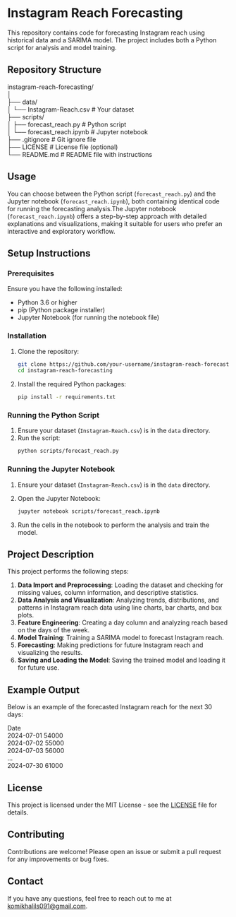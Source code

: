 # Instagram Reach Forecasting

This repository contains code for forecasting Instagram reach using historical data and a SARIMA model. The project includes both a Python script for analysis and model training.

## Repository Structure
instagram-reach-forecasting/   
│   
├── data/   
│ └── Instagram-Reach.csv # Your dataset   
├── scripts/   
│ ├── forecast_reach.py # Python script   
│ └── forecast_reach.ipynb # Jupyter notebook   
├── .gitignore # Git ignore file   
├── LICENSE # License file (optional)   
└── README.md # README file with instructions   

## Usage   
You can choose between the Python script (`forecast_reach.py`) and the Jupyter notebook (`forecast_reach.ipynb`), both containing identical code for running the forecasting analysis.The Jupyter notebook (`forecast_reach.ipynb`) offers a step-by-step approach with detailed explanations and visualizations, making it suitable for users who prefer an interactive and exploratory workflow.

## Setup Instructions

### Prerequisites

Ensure you have the following installed:
- Python 3.6 or higher
- pip (Python package installer)
- Jupyter Notebook (for running the notebook file)

### Installation

1. Clone the repository:
    ```bash
    git clone https://github.com/your-username/instagram-reach-forecasting.git
    cd instagram-reach-forecasting
    ```

2. Install the required Python packages:
    ```bash
    pip install -r requirements.txt
    ```

### Running the Python Script

1. Ensure your dataset (`Instagram-Reach.csv`) is in the `data` directory.
2. Run the script:
    ```bash
    python scripts/forecast_reach.py
    ```

### Running the Jupyter Notebook

1. Ensure your dataset (`Instagram-Reach.csv`) is in the `data` directory.
2. Open the Jupyter Notebook:
    ```bash
    jupyter notebook scripts/forecast_reach.ipynb
    ```

3. Run the cells in the notebook to perform the analysis and train the model.

## Project Description

This project performs the following steps:
1. **Data Import and Preprocessing**: Loading the dataset and checking for missing values, column information, and descriptive statistics.
2. **Data Analysis and Visualization**: Analyzing trends, distributions, and patterns in Instagram reach data using line charts, bar charts, and box plots.
3. **Feature Engineering**: Creating a day column and analyzing reach based on the days of the week.
4. **Model Training**: Training a SARIMA model to forecast Instagram reach.
5. **Forecasting**: Making predictions for future Instagram reach and visualizing the results.
6. **Saving and Loading the Model**: Saving the trained model and loading it for future use.

## Example Output

Below is an example of the forecasted Instagram reach for the next 30 days:

Date   
2024-07-01 54000    
2024-07-02 55000    
2024-07-03 56000    
...   
2024-07-30 61000   


## License

This project is licensed under the MIT License - see the [LICENSE](LICENSE) file for details.

## Contributing

Contributions are welcome! Please open an issue or submit a pull request for any improvements or bug fixes.

## Contact

If you have any questions, feel free to reach out to me at komikhalils091@gmail.com.



